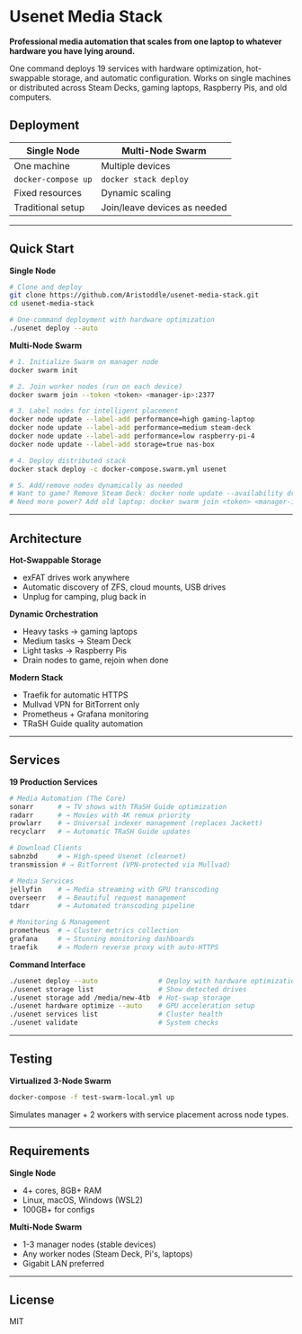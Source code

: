 # Usenet Media Stack

**Professional media automation that scales from one laptop to whatever hardware you have lying around.**

One command deploys 19 services with hardware optimization, hot-swappable storage, and automatic configuration. Works on single machines or distributed across Steam Decks, gaming laptops, Raspberry Pis, and old computers.


## Deployment

**Single Node** | **Multi-Node Swarm**
---|---
One machine | Multiple devices
`docker-compose up` | `docker stack deploy`
Fixed resources | Dynamic scaling
Traditional setup | Join/leave devices as needed

---

## Quick Start

**Single Node**
```bash
# Clone and deploy
git clone https://github.com/Aristoddle/usenet-media-stack.git
cd usenet-media-stack

# One-command deployment with hardware optimization
./usenet deploy --auto
```

**Multi-Node Swarm**
```bash
# 1. Initialize Swarm on manager node
docker swarm init

# 2. Join worker nodes (run on each device)
docker swarm join --token <token> <manager-ip>:2377

# 3. Label nodes for intelligent placement
docker node update --label-add performance=high gaming-laptop
docker node update --label-add performance=medium steam-deck
docker node update --label-add performance=low raspberry-pi-4
docker node update --label-add storage=true nas-box

# 4. Deploy distributed stack
docker stack deploy -c docker-compose.swarm.yml usenet

# 5. Add/remove nodes dynamically as needed
# Want to game? Remove Steam Deck: docker node update --availability drain steam-deck
# Need more power? Add old laptop: docker swarm join <token> <manager-ip>
```

---

## Architecture

**Hot-Swappable Storage**
- exFAT drives work anywhere
- Automatic discovery of ZFS, cloud mounts, USB drives
- Unplug for camping, plug back in

**Dynamic Orchestration**  
- Heavy tasks → gaming laptops
- Medium tasks → Steam Deck
- Light tasks → Raspberry Pis
- Drain nodes to game, rejoin when done

**Modern Stack**
- Traefik for automatic HTTPS
- Mullvad VPN for BitTorrent only
- Prometheus + Grafana monitoring
- TRaSH Guide quality automation

---

## Services

**19 Production Services**
```bash
# Media Automation (The Core)
sonarr      # → TV shows with TRaSH Guide optimization
radarr      # → Movies with 4K remux priority  
prowlarr    # → Universal indexer management (replaces Jackett)
recyclarr   # → Automatic TRaSH Guide updates

# Download Clients
sabnzbd     # → High-speed Usenet (clearnet)
transmission # → BitTorrent (VPN-protected via Mullvad)

# Media Services
jellyfin    # → Media streaming with GPU transcoding
overseerr   # → Beautiful request management
tdarr       # → Automated transcoding pipeline

# Monitoring & Management
prometheus  # → Cluster metrics collection
grafana     # → Stunning monitoring dashboards
traefik     # → Modern reverse proxy with auto-HTTPS
```

**Command Interface**
```bash
./usenet deploy --auto               # Deploy with hardware optimization
./usenet storage list                # Show detected drives  
./usenet storage add /media/new-4tb  # Hot-swap storage
./usenet hardware optimize --auto    # GPU acceleration setup
./usenet services list               # Cluster health
./usenet validate                    # System checks
```

---

## Testing

**Virtualized 3-Node Swarm**
```bash
docker-compose -f test-swarm-local.yml up
```

Simulates manager + 2 workers with service placement across node types.

---

## Requirements

**Single Node**
- 4+ cores, 8GB+ RAM
- Linux, macOS, Windows (WSL2)
- 100GB+ for configs

**Multi-Node Swarm**  
- 1-3 manager nodes (stable devices)
- Any worker nodes (Steam Deck, Pi's, laptops)
- Gigabit LAN preferred

---

## License

MIT